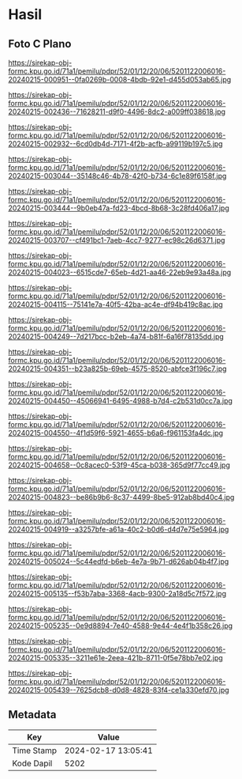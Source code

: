 # Hasil

## Foto C Plano

https://sirekap-obj-formc.kpu.go.id/71a1/pemilu/pdpr/52/01/12/20/06/5201122006016-20240215-000951--0fa0269b-0008-4bdb-92e1-d455d053ab65.jpg

https://sirekap-obj-formc.kpu.go.id/71a1/pemilu/pdpr/52/01/12/20/06/5201122006016-20240215-002436--71628211-d9f0-4496-8dc2-a009ff038618.jpg

https://sirekap-obj-formc.kpu.go.id/71a1/pemilu/pdpr/52/01/12/20/06/5201122006016-20240215-002932--6cd0db4d-7171-4f2b-acfb-a99119b197c5.jpg

https://sirekap-obj-formc.kpu.go.id/71a1/pemilu/pdpr/52/01/12/20/06/5201122006016-20240215-003044--35148c46-4b78-42f0-b734-6c1e89f6158f.jpg

https://sirekap-obj-formc.kpu.go.id/71a1/pemilu/pdpr/52/01/12/20/06/5201122006016-20240215-003444--9b0eb47a-fd23-4bcd-8b68-3c28fd406a17.jpg

https://sirekap-obj-formc.kpu.go.id/71a1/pemilu/pdpr/52/01/12/20/06/5201122006016-20240215-003707--cf491bc1-7aeb-4cc7-9277-ec98c26d6371.jpg

https://sirekap-obj-formc.kpu.go.id/71a1/pemilu/pdpr/52/01/12/20/06/5201122006016-20240215-004023--6515cde7-65eb-4d21-aa46-22eb9e93a48a.jpg

https://sirekap-obj-formc.kpu.go.id/71a1/pemilu/pdpr/52/01/12/20/06/5201122006016-20240215-004115--75141e7a-40f5-42ba-ac4e-df94b419c8ac.jpg

https://sirekap-obj-formc.kpu.go.id/71a1/pemilu/pdpr/52/01/12/20/06/5201122006016-20240215-004249--7d217bcc-b2eb-4a74-b81f-6a16f78135dd.jpg

https://sirekap-obj-formc.kpu.go.id/71a1/pemilu/pdpr/52/01/12/20/06/5201122006016-20240215-004351--b23a825b-69eb-4575-8520-abfce3f196c7.jpg

https://sirekap-obj-formc.kpu.go.id/71a1/pemilu/pdpr/52/01/12/20/06/5201122006016-20240215-004450--45066941-6495-4988-b7d4-c2b531d0cc7a.jpg

https://sirekap-obj-formc.kpu.go.id/71a1/pemilu/pdpr/52/01/12/20/06/5201122006016-20240215-004550--4f1d59f6-5921-4655-b6a6-f961153fa4dc.jpg

https://sirekap-obj-formc.kpu.go.id/71a1/pemilu/pdpr/52/01/12/20/06/5201122006016-20240215-004658--0c8acec0-53f9-45ca-b038-365d9f77cc49.jpg

https://sirekap-obj-formc.kpu.go.id/71a1/pemilu/pdpr/52/01/12/20/06/5201122006016-20240215-004823--be86b9b6-8c37-4499-8be5-912ab8bd40c4.jpg

https://sirekap-obj-formc.kpu.go.id/71a1/pemilu/pdpr/52/01/12/20/06/5201122006016-20240215-004919--a3257bfe-a61a-40c2-b0d6-d4d7e75e5964.jpg

https://sirekap-obj-formc.kpu.go.id/71a1/pemilu/pdpr/52/01/12/20/06/5201122006016-20240215-005024--5c44edfd-b6eb-4e7a-9b71-d626ab04b4f7.jpg

https://sirekap-obj-formc.kpu.go.id/71a1/pemilu/pdpr/52/01/12/20/06/5201122006016-20240215-005135--f53b7aba-3368-4acb-9300-2a18d5c7f572.jpg

https://sirekap-obj-formc.kpu.go.id/71a1/pemilu/pdpr/52/01/12/20/06/5201122006016-20240215-005235--0e9d8894-7e40-4588-9e44-4e4f1b358c26.jpg

https://sirekap-obj-formc.kpu.go.id/71a1/pemilu/pdpr/52/01/12/20/06/5201122006016-20240215-005335--3211e61e-2eea-421b-8711-0f5e78bb7e02.jpg

https://sirekap-obj-formc.kpu.go.id/71a1/pemilu/pdpr/52/01/12/20/06/5201122006016-20240215-005439--7625dcb8-d0d8-4828-83f4-ce1a330efd70.jpg


## Metadata

| Key        | Value               |
| ---------- | ------------------- |
| Time Stamp | 2024-02-17 13:05:41 |
| Kode Dapil | 5202                |




